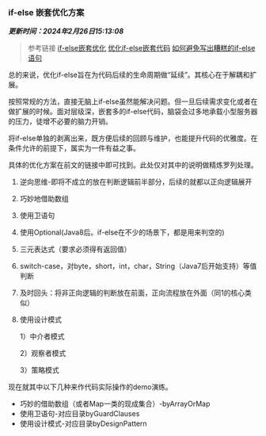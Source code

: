 ### if-else 嵌套优化方案

***更新时间：2024年2月26日15:13:08***

> 参考链接
> [if-else嵌套优化](https://juejin.cn/post/6844904083665453063)
> [优化if-else嵌套代码](https://www.cnblogs.com/edda/p/14787456.html)
> [如何避免写出糟糕的if-else语句](https://blog.itpub.net/28218939/viewspace-2564450/)

总的来说，优化if-else旨在为代码后续的生命周期做“延续”。其核心在于解耦和扩展。

按照常规的方法，直接无脑上if-else虽然能解决问题。但一旦后续需求变化或者在做扩展的时候。面对层级深，嵌套多的if-else代码，脑袋会过多地承载小型服务器的压力，徒增不必要的脑力开销。

将if-else单独的剥离出来，既方便后续的回顾与维护，也能提升代码的优雅度。在条件允许的前提下，属实为一件有益之事。

具体的优化方案在前文的链接中即可找到。此处仅对其中的说明做精炼罗列处理。

1. 逆向思维-即将不成立的放在判断逻辑前半部分，后续的就都以正向逻辑展开
2. 巧妙地借助数组
3. 使用卫语句
4. 使用Optional(Java8后。if-else在不少的场景下，都是用来判空的)
5. 三元表达式（要求必须得有返回值）
6. switch-case，对byte，short，int，char，String（Java7后开始支持）等值判断
7. 及时回头：将非正向逻辑的判断放在前面，正向流程放在外面（同1的核心类似）
8. 使用设计模式

   1）中介者模式
   
   2）观察者模式
   
   3）策略模式

现在就其中以下几种来作代码实际操作的demo演练。

* 巧妙的借助数组（或者Map一类的现成集合）-byArrayOrMap
* 使用卫语句-对应目录byGuardClauses
* 使用设计模式-对应目录byDesignPattern



